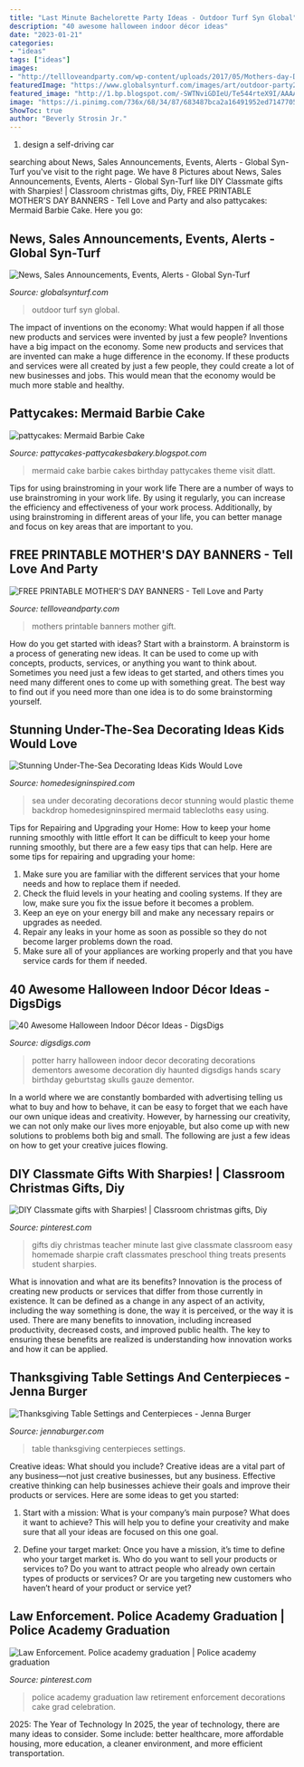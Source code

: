 ```yaml
---
title: "Last Minute Bachelorette Party Ideas - Outdoor Turf Syn Global"
description: "40 awesome halloween indoor décor ideas"
date: "2023-01-21"
categories:
- "ideas"
tags: ["ideas"]
images:
- "http://tellloveandparty.com/wp-content/uploads/2017/05/Mothers-day-DIY-gift-ideas2.jpg"
featuredImage: "https://www.globalsynturf.com/images/art/outdoor-party2.jpg"
featured_image: "http://1.bp.blogspot.com/-SWTNviGDIeU/Te544rteX9I/AAAAAAAAAL8/nspzOK0p9GA/s1600/DSCN3756.JPG"
image: "https://i.pinimg.com/736x/68/34/87/683487bca2a16491952ed7147705d19f--police-academy-party-police-party.jpg"
ShowToc: true
author: "Beverly Strosin Jr."
---
```



1. design a self-driving car 

	

		
searching about News, Sales Announcements, Events, Alerts - Global Syn-Turf you've visit to the right page. We have 8 Pictures about News, Sales Announcements, Events, Alerts - Global Syn-Turf like DIY Classmate gifts with Sharpies! | Classroom christmas gifts, Diy, FREE PRINTABLE MOTHER&#039;S DAY BANNERS - Tell Love and Party and also pattycakes: Mermaid Barbie Cake. Here you go:
		
    
## News, Sales Announcements, Events, Alerts - Global Syn-Turf

<img loading=lazy src="https://www.globalsynturf.com/images/art/outdoor-party2.jpg" onerror="this.onerror=null;this.src='https://tse2.mm.bing.net/th?id=OIP.-uwRBXh6pv4pYZ_13CpLvQHaE8&amp;pid=15.1';" alt="News, Sales Announcements, Events, Alerts - Global Syn-Turf">

_Source: globalsynturf.com_

>outdoor turf syn global. 

	

The impact of inventions on the economy: What would happen if all those new products and services were invented by just a few people?
Inventions have a big impact on the economy. Some new products and services that are invented can make a huge difference in the economy. If these products and services were all created by just a few people, they could create a lot of new businesses and jobs. This would mean that the economy would be much more stable and healthy.

    
## Pattycakes: Mermaid Barbie Cake

<img loading=lazy src="http://1.bp.blogspot.com/-SWTNviGDIeU/Te544rteX9I/AAAAAAAAAL8/nspzOK0p9GA/s1600/DSCN3756.JPG" onerror="this.onerror=null;this.src='https://tse3.mm.bing.net/th?id=OIP.Fkqyrsib8fsQcdhCb855GAHaJ4&amp;pid=15.1';" alt="pattycakes: Mermaid Barbie Cake">

_Source: pattycakes-pattycakesbakery.blogspot.com_

>mermaid cake barbie cakes birthday pattycakes theme visit dlatt. 

	

Tips for using brainstroming in your work life
There are a number of ways to use brainstroming in your work life. By using it regularly, you can increase the efficiency and effectiveness of your work process. Additionally, by using brainstroming in different areas of your life, you can better manage and focus on key areas that are important to you.

    
## FREE PRINTABLE MOTHER&#039;S DAY BANNERS - Tell Love And Party

<img loading=lazy src="http://tellloveandparty.com/wp-content/uploads/2017/05/Mothers-day-DIY-gift-ideas2.jpg" onerror="this.onerror=null;this.src='https://tse1.mm.bing.net/th?id=OIP.gFbsmUIvy2jjTsZDzL7RpQHaLH&amp;pid=15.1';" alt="FREE PRINTABLE MOTHER&#039;S DAY BANNERS - Tell Love and Party">

_Source: tellloveandparty.com_

>mothers printable banners mother gift. 

	

How do you get started with ideas?
Start with a brainstorm. A brainstorm is a process of generating new ideas. It can be used to come up with concepts, products, services, or anything you want to think about. Sometimes you need just a few ideas to get started, and others times you need many different ones to come up with something great. The best way to find out if you need more than one idea is to do some brainstorming yourself.

    
## Stunning Under-The-Sea Decorating Ideas Kids Would Love

<img loading=lazy src="http://www.homedesigninspired.com/wp-content/uploads/2017/06/under-the-sea-decorating-inspiration-14.jpg" onerror="this.onerror=null;this.src='https://tse2.mm.bing.net/th?id=OIP.BiUZKwaWtiuOxYtjIg1ZFQHaKg&amp;pid=15.1';" alt="Stunning Under-The-Sea Decorating Ideas Kids Would Love">

_Source: homedesigninspired.com_

>sea under decorating decorations decor stunning would plastic theme backdrop homedesigninspired mermaid tablecloths easy using. 

	

Tips for Repairing and Upgrading your Home: How to keep your home running smoothly with little effort
It can be difficult to keep your home running smoothly, but there are a few easy tips that can help. Here are some tips for repairing and upgrading your home:
1. Make sure you are familiar with the different services that your home needs and how to replace them if needed.
2. Check the fluid levels in your heating and cooling systems. If they are low, make sure you fix the issue before it becomes a problem.
3. Keep an eye on your energy bill and make any necessary repairs or upgrades as needed.
4. Repair any leaks in your home as soon as possible so they do not become larger problems down the road.
5. Make sure all of your appliances are working properly and that you have service cards for them if needed.

    
## 40 Awesome Halloween Indoor Décor Ideas - DigsDigs

<img loading=lazy src="https://www.digsdigs.com/photos/awesome-halloween-indoor-decor-ideas-28.jpg" onerror="this.onerror=null;this.src='https://tse4.mm.bing.net/th?id=OIP.9Z6YOqOPbqVN7SNjHdl2cQHaLI&amp;pid=15.1';" alt="40 Awesome Halloween Indoor Décor Ideas - DigsDigs">

_Source: digsdigs.com_

>potter harry halloween indoor decor decorating decorations dementors awesome decoration diy haunted digsdigs hands scary birthday geburtstag skulls gauze dementor. 

	

In a world where we are constantly bombarded with advertising telling us what to buy and how to behave, it can be easy to forget that we each have our own unique ideas and creativity. However, by harnessing our creativity, we can not only make our lives more enjoyable, but also come up with new solutions to problems both big and small. The following are just a few ideas on how to get your creative juices flowing.

    
## DIY Classmate Gifts With Sharpies! | Classroom Christmas Gifts, Diy

<img loading=lazy src="https://i.pinimg.com/originals/09/e0/00/09e000d981daccfd68d817998ca75dbc.jpg" onerror="this.onerror=null;this.src='https://tse1.mm.bing.net/th?id=OIP.HZJOFMWugN_x-ZDYEfIAiwHaLH&amp;pid=15.1';" alt="DIY Classmate gifts with Sharpies! | Classroom christmas gifts, Diy">

_Source: pinterest.com_

>gifts diy christmas teacher minute last give classmate classroom easy homemade sharpie craft classmates preschool thing treats presents student sharpies. 

	

What is innovation and what are its benefits?
Innovation is the process of creating new products or services that differ from those currently in existence. It can be defined as a change in any aspect of an activity, including the way something is done, the way it is perceived, or the way it is used. 
There are many benefits to innovation, including increased productivity, decreased costs, and improved public health. The key to ensuring these benefits are realized is understanding how innovation works and how it can be applied.

    
## Thanksgiving Table Settings And Centerpieces - Jenna Burger

<img loading=lazy src="https://www.jennaburger.com/wp-content/uploads/2011/11/centerpiece_5.jpg" onerror="this.onerror=null;this.src='https://tse4.mm.bing.net/th?id=OIP.VQX65BYYP8f12WmwCJW-JgHaHa&amp;pid=15.1';" alt="Thanksgiving Table Settings and Centerpieces - Jenna Burger">

_Source: jennaburger.com_

>table thanksgiving centerpieces settings. 

	

Creative ideas: What should you include?
Creative ideas are a vital part of any business—not just creative businesses, but any business. Effective creative thinking can help businesses achieve their goals and improve their products or services. Here are some ideas to get you started:
1. Start with a mission: What is your company’s main purpose? What does it want to achieve? This will help you to define your creativity and make sure that all your ideas are focused on this one goal.

2. Define your target market: Once you have a mission, it’s time to define who your target market is. Who do you want to sell your products or services to? Do you want to attract people who already own certain types of products or services? Or are you targeting new customers who haven’t heard of your product or service yet?

    
## Law Enforcement. Police Academy Graduation | Police Academy Graduation

<img loading=lazy src="https://i.pinimg.com/736x/68/34/87/683487bca2a16491952ed7147705d19f--police-academy-party-police-party.jpg" onerror="this.onerror=null;this.src='https://tse3.mm.bing.net/th?id=OIP.kfBjPcuBIZAMx3H5TXHXEQHaNJ&amp;pid=15.1';" alt="Law Enforcement. Police academy graduation | Police academy graduation">

_Source: pinterest.com_

>police academy graduation law retirement enforcement decorations cake grad celebration. 

	

2025: The Year of Technology
In 2025, the year of technology, there are many ideas to consider. Some include: better healthcare, more affordable housing, more education, a cleaner environment, and more efficient transportation.

